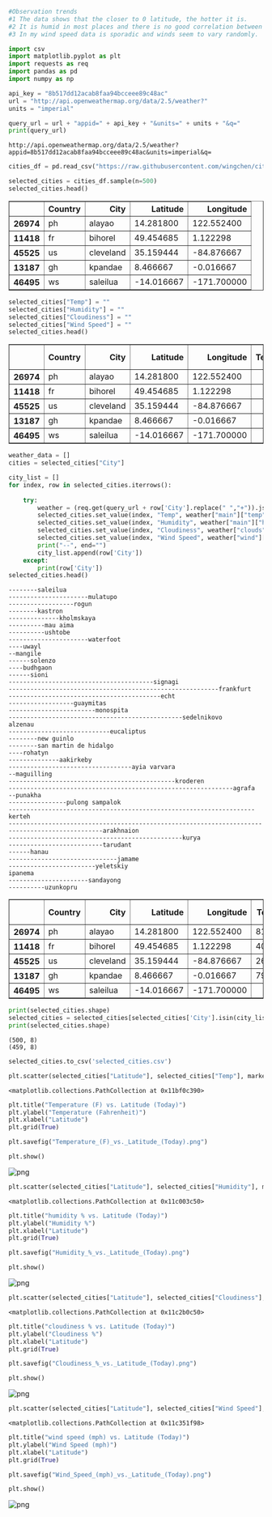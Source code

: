 

```python
#Observation trends
#1 The data shows that the closer to 0 latitude, the hotter it is.
#2 It is humid in most places and there is no good correlation between being closer to the equator or further away. Also, cloudiness doesn’t not have a clear correlation.
#3 In my wind speed data is sporadic and winds seem to vary randomly.
```


```python
import csv
import matplotlib.pyplot as plt
import requests as req
import pandas as pd
import numpy as np
```


```python
api_key = "8b517dd12acab8faa94bcceee89c48ac"
url = "http://api.openweathermap.org/data/2.5/weather?"
units = "imperial"
```


```python
query_url = url + "appid=" + api_key + "&units=" + units + "&q="
print(query_url)
```

    http://api.openweathermap.org/data/2.5/weather?appid=8b517dd12acab8faa94bcceee89c48ac&units=imperial&q=



```python
cities_df = pd.read_csv("https://raw.githubusercontent.com/wingchen/citipy/master/citipy/worldcities.csv")
```


```python
selected_cities = cities_df.sample(n=500)
selected_cities.head()
```




<div>
<style>
    .dataframe thead tr:only-child th {
        text-align: right;
    }

    .dataframe thead th {
        text-align: left;
    }

    .dataframe tbody tr th {
        vertical-align: top;
    }
</style>
<table border="1" class="dataframe">
  <thead>
    <tr style="text-align: right;">
      <th></th>
      <th>Country</th>
      <th>City</th>
      <th>Latitude</th>
      <th>Longitude</th>
    </tr>
  </thead>
  <tbody>
    <tr>
      <th>26974</th>
      <td>ph</td>
      <td>alayao</td>
      <td>14.281800</td>
      <td>122.552400</td>
    </tr>
    <tr>
      <th>11418</th>
      <td>fr</td>
      <td>bihorel</td>
      <td>49.454685</td>
      <td>1.122298</td>
    </tr>
    <tr>
      <th>45525</th>
      <td>us</td>
      <td>cleveland</td>
      <td>35.159444</td>
      <td>-84.876667</td>
    </tr>
    <tr>
      <th>13187</th>
      <td>gh</td>
      <td>kpandae</td>
      <td>8.466667</td>
      <td>-0.016667</td>
    </tr>
    <tr>
      <th>46495</th>
      <td>ws</td>
      <td>saleilua</td>
      <td>-14.016667</td>
      <td>-171.700000</td>
    </tr>
  </tbody>
</table>
</div>




```python
selected_cities["Temp"] = ""
selected_cities["Humidity"] = ""
selected_cities["Cloudiness"] = ""
selected_cities["Wind Speed"] = ""
selected_cities.head()
```




<div>
<style>
    .dataframe thead tr:only-child th {
        text-align: right;
    }

    .dataframe thead th {
        text-align: left;
    }

    .dataframe tbody tr th {
        vertical-align: top;
    }
</style>
<table border="1" class="dataframe">
  <thead>
    <tr style="text-align: right;">
      <th></th>
      <th>Country</th>
      <th>City</th>
      <th>Latitude</th>
      <th>Longitude</th>
      <th>Temp</th>
      <th>Humidity</th>
      <th>Cloudiness</th>
      <th>Wind Speed</th>
    </tr>
  </thead>
  <tbody>
    <tr>
      <th>26974</th>
      <td>ph</td>
      <td>alayao</td>
      <td>14.281800</td>
      <td>122.552400</td>
      <td></td>
      <td></td>
      <td></td>
      <td></td>
    </tr>
    <tr>
      <th>11418</th>
      <td>fr</td>
      <td>bihorel</td>
      <td>49.454685</td>
      <td>1.122298</td>
      <td></td>
      <td></td>
      <td></td>
      <td></td>
    </tr>
    <tr>
      <th>45525</th>
      <td>us</td>
      <td>cleveland</td>
      <td>35.159444</td>
      <td>-84.876667</td>
      <td></td>
      <td></td>
      <td></td>
      <td></td>
    </tr>
    <tr>
      <th>13187</th>
      <td>gh</td>
      <td>kpandae</td>
      <td>8.466667</td>
      <td>-0.016667</td>
      <td></td>
      <td></td>
      <td></td>
      <td></td>
    </tr>
    <tr>
      <th>46495</th>
      <td>ws</td>
      <td>saleilua</td>
      <td>-14.016667</td>
      <td>-171.700000</td>
      <td></td>
      <td></td>
      <td></td>
      <td></td>
    </tr>
  </tbody>
</table>
</div>




```python
weather_data = []
cities = selected_cities["City"]
```


```python
city_list = []
for index, row in selected_cities.iterrows():
    
    try:
        weather = (req.get(query_url + row['City'].replace(" ","+")).json())
        selected_cities.set_value(index, "Temp", weather["main"]["temp"])
        selected_cities.set_value(index, "Humidity", weather["main"]["humidity"])
        selected_cities.set_value(index, "Cloudiness", weather["clouds"]["all"])
        selected_cities.set_value(index, "Wind Speed", weather["wind"]["speed"])
        print("--", end="")
        city_list.append(row['City'])
    except:
        print(row['City'])
selected_cities.head()
```

    --------saleilua
    ----------------------mulatupo
    ------------------rogun
    --------kastron
    --------------kholmskaya
    ----------mau aima
    ----------ushtobe
    ----------------------waterfoot
    ----uwayl
    --mangile
    ------solenzo
    ----budhgaon
    ------sioni
    ----------------------------------------signagi
    ----------------------------------------------------------frankfurt
    ------------------------------------------echt
    ------------------guaymitas
    ------------------------monospita
    ------------------------------------------------sedelnikovo
    alzenau
    ----------------------------eucaliptus
    --------new guinlo
    --------san martin de hidalgo
    ----rohatyn
    --------------aakirkeby
    ----------------------------------ayia varvara
    --maguilling
    ----------------------------------------------kroderen
    --------------------------------------------------------------agrafa
    --punakha
    ----------------pulong sampalok
    --------------------------------------------------------------------kerteh
    ------------------------------------------------------------------------------------------------arakhnaion
    ------------------------------------------------kurya
    --------------------------tarudant
    ------hanau
    ------------------------------jamame
    ------------------------yeletskiy
    ipanema
    ----------------------sandayong
    ----------uzunkopru





<div>
<style>
    .dataframe thead tr:only-child th {
        text-align: right;
    }

    .dataframe thead th {
        text-align: left;
    }

    .dataframe tbody tr th {
        vertical-align: top;
    }
</style>
<table border="1" class="dataframe">
  <thead>
    <tr style="text-align: right;">
      <th></th>
      <th>Country</th>
      <th>City</th>
      <th>Latitude</th>
      <th>Longitude</th>
      <th>Temp</th>
      <th>Humidity</th>
      <th>Cloudiness</th>
      <th>Wind Speed</th>
    </tr>
  </thead>
  <tbody>
    <tr>
      <th>26974</th>
      <td>ph</td>
      <td>alayao</td>
      <td>14.281800</td>
      <td>122.552400</td>
      <td>81.98</td>
      <td>98</td>
      <td>56</td>
      <td>2.15</td>
    </tr>
    <tr>
      <th>11418</th>
      <td>fr</td>
      <td>bihorel</td>
      <td>49.454685</td>
      <td>1.122298</td>
      <td>40.17</td>
      <td>86</td>
      <td>75</td>
      <td>9.17</td>
    </tr>
    <tr>
      <th>45525</th>
      <td>us</td>
      <td>cleveland</td>
      <td>35.159444</td>
      <td>-84.876667</td>
      <td>26.15</td>
      <td>63</td>
      <td>90</td>
      <td>19.46</td>
    </tr>
    <tr>
      <th>13187</th>
      <td>gh</td>
      <td>kpandae</td>
      <td>8.466667</td>
      <td>-0.016667</td>
      <td>79.05</td>
      <td>73</td>
      <td>20</td>
      <td>7.74</td>
    </tr>
    <tr>
      <th>46495</th>
      <td>ws</td>
      <td>saleilua</td>
      <td>-14.016667</td>
      <td>-171.700000</td>
      <td></td>
      <td></td>
      <td></td>
      <td></td>
    </tr>
  </tbody>
</table>
</div>




```python
print(selected_cities.shape)
selected_cities = selected_cities[selected_cities['City'].isin(city_list)]
print(selected_cities.shape)
```

    (500, 8)
    (459, 8)



```python
selected_cities.to_csv('selected_cities.csv')
```


```python
plt.scatter(selected_cities["Latitude"], selected_cities["Temp"], marker="o")
```




    <matplotlib.collections.PathCollection at 0x11bf0c390>




```python
plt.title("Temperature (F) vs. Latitude (Today)")
plt.ylabel("Temperature (Fahrenheit)")
plt.xlabel("Latitude")
plt.grid(True)
```


```python
plt.savefig("Temperature_(F)_vs._Latitude_(Today).png")
```


```python
plt.show()
```


![png](output_14_0.png)



```python
plt.scatter(selected_cities["Latitude"], selected_cities["Humidity"], marker="o")
```




    <matplotlib.collections.PathCollection at 0x11c003c50>




```python
plt.title("humidity % vs. Latitude (Today)")
plt.ylabel("Humidity %")
plt.xlabel("Latitude")
plt.grid(True)
```


```python
plt.savefig("Humidity_%_vs._Latitude_(Today).png")
```


```python
plt.show()
```


![png](output_18_0.png)



```python
plt.scatter(selected_cities["Latitude"], selected_cities["Cloudiness"], marker="o")
```




    <matplotlib.collections.PathCollection at 0x11c2b0c50>




```python
plt.title("cloudiness % vs. Latitude (Today)")
plt.ylabel("Cloudiness %")
plt.xlabel("Latitude")
plt.grid(True)
```


```python
plt.savefig("Cloudiness_%_vs._Latitude_(Today).png")
```


```python
plt.show()
```


![png](output_22_0.png)



```python
plt.scatter(selected_cities["Latitude"], selected_cities["Wind Speed"], marker="o")
```




    <matplotlib.collections.PathCollection at 0x11c351f98>




```python
plt.title("wind speed (mph) vs. Latitude (Today)")
plt.ylabel("Wind Speed (mph)")
plt.xlabel("Latitude")
plt.grid(True)
```


```python
plt.savefig("Wind_Speed_(mph)_vs._Latitude_(Today).png")
```


```python
plt.show()
```


![png](output_26_0.png)



```python

```


```python

```


```python

```
